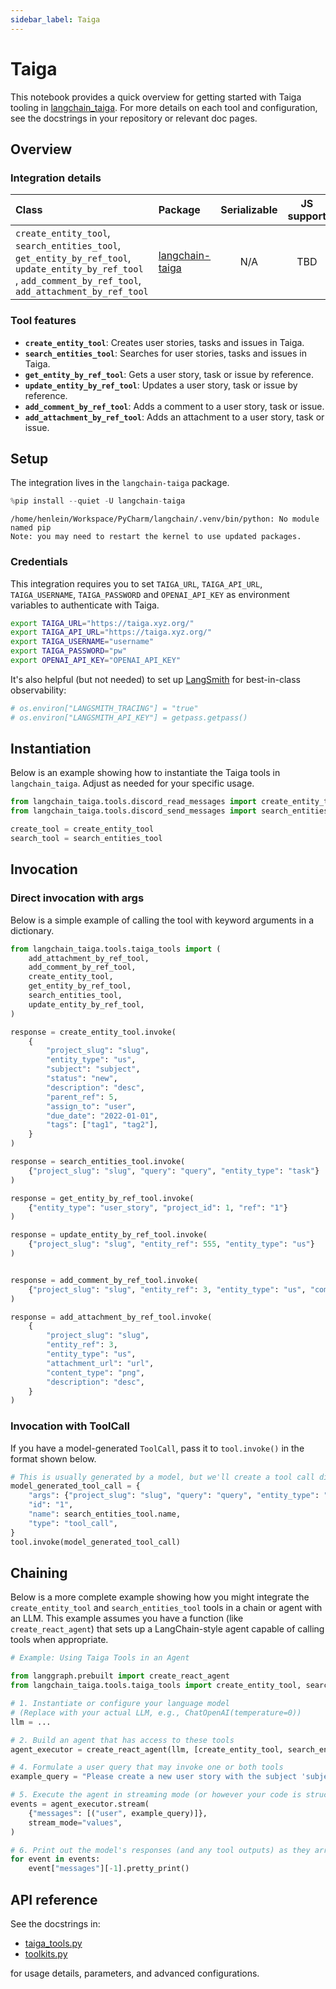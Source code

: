 ```yaml
---
sidebar_label: Taiga
---
```


# Taiga

This notebook provides a quick overview for getting started with Taiga tooling in [langchain_taiga](https://github.com/Shikenso-Analytics/langchain-taiga/blob/main/docs/tools.ipynb). For more details on each tool and configuration, see the docstrings in your repository or relevant doc pages.



## Overview

### Integration details

| Class                                                                                                | Package                                                                    | Serializable | JS support |                                        Package latest                                        |
|:-----------------------------------------------------------------------------------------------------|:---------------------------------------------------------------------------| :---:        |:------------------------------------------------------------------------------:|:--------------------------------------------------------------------------------------------:|
| `create_entity_tool`, `search_entities_tool`, `get_entity_by_ref_tool`, `update_entity_by_ref_tool` , `add_comment_by_ref_tool`, `add_attachment_by_ref_tool` | [langchain-taiga](https://github.com/Shikenso-Analytics/langchain-taiga)   | N/A          |                                      TBD                                       | ![PyPI - Version](https://img.shields.io/pypi/v/langchain-taiga?style=flat-square&label=%20) |

### Tool features

- **`create_entity_tool`**: Creates user stories, tasks and issues in Taiga.
- **`search_entities_tool`**: Searches for user stories, tasks and issues in Taiga.
- **`get_entity_by_ref_tool`**: Gets a user story, task or issue by reference.
- **`update_entity_by_ref_tool`**: Updates a user story, task or issue by reference.
- **`add_comment_by_ref_tool`**: Adds a comment to a user story, task or issue.
- **`add_attachment_by_ref_tool`**: Adds an attachment to a user story, task or issue.

## Setup

The integration lives in the `langchain-taiga` package.


```python
%pip install --quiet -U langchain-taiga
```
```output
/home/henlein/Workspace/PyCharm/langchain/.venv/bin/python: No module named pip
Note: you may need to restart the kernel to use updated packages.
```
### Credentials

This integration requires you to set `TAIGA_URL`, `TAIGA_API_URL`, `TAIGA_USERNAME`, `TAIGA_PASSWORD` and `OPENAI_API_KEY` as environment variables to authenticate with Taiga.

```bash
export TAIGA_URL="https://taiga.xyz.org/"
export TAIGA_API_URL="https://taiga.xyz.org/"
export TAIGA_USERNAME="username"
export TAIGA_PASSWORD="pw"
export OPENAI_API_KEY="OPENAI_API_KEY"
```

It's also helpful (but not needed) to set up [LangSmith](https://smith.langchain.com/) for best-in-class observability:


```python
# os.environ["LANGSMITH_TRACING"] = "true"
# os.environ["LANGSMITH_API_KEY"] = getpass.getpass()
```

## Instantiation

Below is an example showing how to instantiate the Taiga tools in `langchain_taiga`. Adjust as needed for your specific usage.


```python
from langchain_taiga.tools.discord_read_messages import create_entity_tool
from langchain_taiga.tools.discord_send_messages import search_entities_tool

create_tool = create_entity_tool
search_tool = search_entities_tool
```

## Invocation

### Direct invocation with args

Below is a simple example of calling the tool with keyword arguments in a dictionary.


```python
from langchain_taiga.tools.taiga_tools import (
    add_attachment_by_ref_tool,
    add_comment_by_ref_tool,
    create_entity_tool,
    get_entity_by_ref_tool,
    search_entities_tool,
    update_entity_by_ref_tool,
)

response = create_entity_tool.invoke(
    {
        "project_slug": "slug",
        "entity_type": "us",
        "subject": "subject",
        "status": "new",
        "description": "desc",
        "parent_ref": 5,
        "assign_to": "user",
        "due_date": "2022-01-01",
        "tags": ["tag1", "tag2"],
    }
)

response = search_entities_tool.invoke(
    {"project_slug": "slug", "query": "query", "entity_type": "task"}
)

response = get_entity_by_ref_tool.invoke(
    {"entity_type": "user_story", "project_id": 1, "ref": "1"}
)

response = update_entity_by_ref_tool.invoke(
    {"project_slug": "slug", "entity_ref": 555, "entity_type": "us"}
)


response = add_comment_by_ref_tool.invoke(
    {"project_slug": "slug", "entity_ref": 3, "entity_type": "us", "comment": "new"}
)

response = add_attachment_by_ref_tool.invoke(
    {
        "project_slug": "slug",
        "entity_ref": 3,
        "entity_type": "us",
        "attachment_url": "url",
        "content_type": "png",
        "description": "desc",
    }
)
```

### Invocation with ToolCall

If you have a model-generated `ToolCall`, pass it to `tool.invoke()` in the format shown below.


```python
# This is usually generated by a model, but we'll create a tool call directly for demo purposes.
model_generated_tool_call = {
    "args": {"project_slug": "slug", "query": "query", "entity_type": "task"},
    "id": "1",
    "name": search_entities_tool.name,
    "type": "tool_call",
}
tool.invoke(model_generated_tool_call)
```

## Chaining

Below is a more complete example showing how you might integrate the `create_entity_tool` and `search_entities_tool` tools in a chain or agent with an LLM. This example assumes you have a function (like `create_react_agent`) that sets up a LangChain-style agent capable of calling tools when appropriate.


```python
# Example: Using Taiga Tools in an Agent

from langgraph.prebuilt import create_react_agent
from langchain_taiga.tools.taiga_tools import create_entity_tool, search_entities_tool

# 1. Instantiate or configure your language model
# (Replace with your actual LLM, e.g., ChatOpenAI(temperature=0))
llm = ...

# 2. Build an agent that has access to these tools
agent_executor = create_react_agent(llm, [create_entity_tool, search_entities_tool])

# 4. Formulate a user query that may invoke one or both tools
example_query = "Please create a new user story with the subject 'subject' in slug project: 'slug'"

# 5. Execute the agent in streaming mode (or however your code is structured)
events = agent_executor.stream(
    {"messages": [("user", example_query)]},
    stream_mode="values",
)

# 6. Print out the model's responses (and any tool outputs) as they arrive
for event in events:
    event["messages"][-1].pretty_print()
```


## API reference

See the docstrings in:
- [taiga_tools.py](https://github.com/Shikenso-Analytics/langchain-taiga/blob/main/langchain_taiga/tools/taiga_tools.py)
- [toolkits.py](https://github.com/Shikenso-Analytics/langchain-taiga/blob/main/langchain_taiga/toolkits.py)

for usage details, parameters, and advanced configurations.
